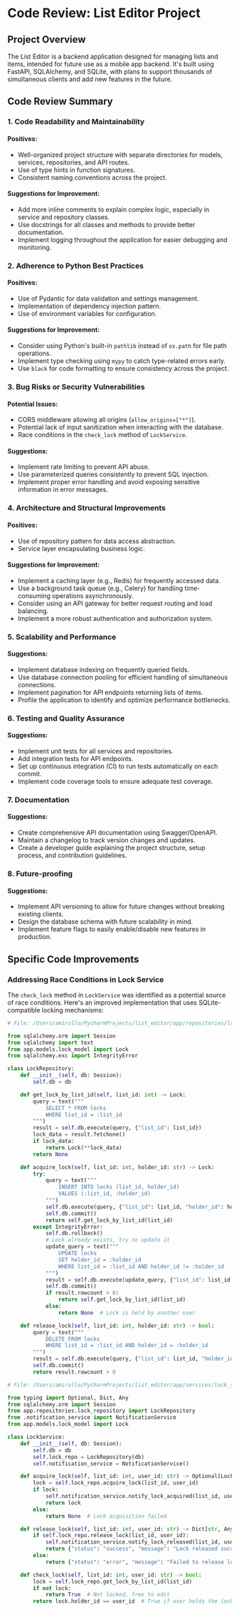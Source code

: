 # Code Review: List Editor Project

## Project Overview
The List Editor is a backend application designed for managing lists and items, intended for future use as a mobile app backend. It's built using FastAPI, SQLAlchemy, and SQLite, with plans to support thousands of simultaneous clients and add new features in the future.

## Code Review Summary

### 1. Code Readability and Maintainability

#### Positives:
- Well-organized project structure with separate directories for models, services, repositories, and API routes.
- Use of type hints in function signatures.
- Consistent naming conventions across the project.

#### Suggestions for Improvement:
- Add more inline comments to explain complex logic, especially in service and repository classes.
- Use docstrings for all classes and methods to provide better documentation.
- Implement logging throughout the application for easier debugging and monitoring.

### 2. Adherence to Python Best Practices

#### Positives:
- Use of Pydantic for data validation and settings management.
- Implementation of dependency injection pattern.
- Use of environment variables for configuration.

#### Suggestions for Improvement:
- Consider using Python's built-in `pathlib` instead of `os.path` for file path operations.
- Implement type checking using `mypy` to catch type-related errors early.
- Use `black` for code formatting to ensure consistency across the project.

### 3. Bug Risks or Security Vulnerabilities

#### Potential Issues:
- CORS middleware allowing all origins (`allow_origins=["*"]`).
- Potential lack of input sanitization when interacting with the database.
- Race conditions in the `check_lock` method of `LockService`.

#### Suggestions:
- Implement rate limiting to prevent API abuse.
- Use parameterized queries consistently to prevent SQL injection.
- Implement proper error handling and avoid exposing sensitive information in error messages.

### 4. Architecture and Structural Improvements

#### Positives:
- Use of repository pattern for data access abstraction.
- Service layer encapsulating business logic.

#### Suggestions for Improvement:
- Implement a caching layer (e.g., Redis) for frequently accessed data.
- Use a background task queue (e.g., Celery) for handling time-consuming operations asynchronously.
- Consider using an API gateway for better request routing and load balancing.
- Implement a more robust authentication and authorization system.

### 5. Scalability and Performance

#### Suggestions:
- Implement database indexing on frequently queried fields.
- Use database connection pooling for efficient handling of simultaneous connections.
- Implement pagination for API endpoints returning lists of items.
- Profile the application to identify and optimize performance bottlenecks.

### 6. Testing and Quality Assurance

#### Suggestions:
- Implement unit tests for all services and repositories.
- Add integration tests for API endpoints.
- Set up continuous integration (CI) to run tests automatically on each commit.
- Implement code coverage tools to ensure adequate test coverage.

### 7. Documentation

#### Suggestions:
- Create comprehensive API documentation using Swagger/OpenAPI.
- Maintain a changelog to track version changes and updates.
- Create a developer guide explaining the project structure, setup process, and contribution guidelines.

### 8. Future-proofing

#### Suggestions:
- Implement API versioning to allow for future changes without breaking existing clients.
- Design the database schema with future scalability in mind.
- Implement feature flags to easily enable/disable new features in production.

## Specific Code Improvements

### Addressing Race Conditions in Lock Service

The `check_lock` method in `LockService` was identified as a potential source of race conditions. Here's an improved implementation that uses SQLite-compatible locking mechanisms:

```python
# File: /Users/amirullo/PycharmProjects/list_editor/app/repositories/lock_repository.py

from sqlalchemy.orm import Session
from sqlalchemy import text
from app.models.lock_model import Lock
from sqlalchemy.exc import IntegrityError

class LockRepository:
    def __init__(self, db: Session):
        self.db = db

    def get_lock_by_list_id(self, list_id: int) -> Lock:
        query = text("""
            SELECT * FROM locks
            WHERE list_id = :list_id
        """)
        result = self.db.execute(query, {"list_id": list_id})
        lock_data = result.fetchone()
        if lock_data:
            return Lock(**lock_data)
        return None

    def acquire_lock(self, list_id: int, holder_id: str) -> Lock:
        try:
            query = text("""
                INSERT INTO locks (list_id, holder_id)
                VALUES (:list_id, :holder_id)
            """)
            self.db.execute(query, {"list_id": list_id, "holder_id": holder_id})
            self.db.commit()
            return self.get_lock_by_list_id(list_id)
        except IntegrityError:
            self.db.rollback()
            # Lock already exists, try to update it
            update_query = text("""
                UPDATE locks
                SET holder_id = :holder_id
                WHERE list_id = :list_id AND holder_id != :holder_id
            """)
            result = self.db.execute(update_query, {"list_id": list_id, "holder_id": holder_id})
            self.db.commit()
            if result.rowcount > 0:
                return self.get_lock_by_list_id(list_id)
            else:
                return None  # Lock is held by another user

    def release_lock(self, list_id: int, holder_id: str) -> bool:
        query = text("""
            DELETE FROM locks
            WHERE list_id = :list_id AND holder_id = :holder_id
        """)
        result = self.db.execute(query, {"list_id": list_id, "holder_id": holder_id})
        self.db.commit()
        return result.rowcount > 0

# File: /Users/amirullo/PycharmProjects/list_editor/app/services/lock_service.py

from typing import Optional, Dict, Any
from sqlalchemy.orm import Session
from app.repositories.lock_repository import LockRepository
from .notification_service import NotificationService
from app.models.lock_model import Lock

class LockService:
    def __init__(self, db: Session):
        self.db = db
        self.lock_repo = LockRepository(db)
        self.notification_service = NotificationService()

    def acquire_lock(self, list_id: int, user_id: str) -> Optional[Lock]:
        lock = self.lock_repo.acquire_lock(list_id, user_id)
        if lock:
            self.notification_service.notify_lock_acquired(list_id, user_id)
            return lock
        else:
            return None  # Lock acquisition failed

    def release_lock(self, list_id: int, user_id: str) -> Dict[str, Any]:
        if self.lock_repo.release_lock(list_id, user_id):
            self.notification_service.notify_lock_released(list_id, user_id)
            return {"status": "success", "message": "Lock released successfully"}
        else:
            return {"status": "error", "message": "Failed to release lock"}

    def check_lock(self, list_id: int, user_id: str) -> bool:
        lock = self.lock_repo.get_lock_by_list_id(list_id)
        if not lock:
            return True  # Not locked, free to edit
        return lock.holder_id == user_id  # True if user holds the lock